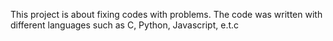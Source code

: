 This project is about fixing codes with problems. The code was written with different languages such as C, Python, Javascript, e.t.c

